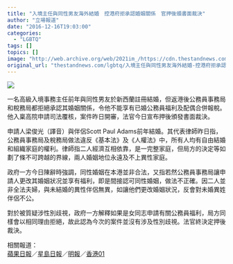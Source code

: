 ```yaml
---
title: "入境主任與同性男友海外結婚　控港府拒承認婚姻關係　官押後頒書面裁決"
author: "立場報道"
date: "2016-12-16T19:03:00"
categories:
  - "LGBTQ"
tags: []
topics: []
image: "http://web.archive.org/web/2021im_/https://cdn.thestandnews.com/media/photos/cache/men-run_IKj0b_1200x0.png"
original_url: "thestandnews.com/lgbtq/入境主任與同性男友海外結婚-控港府拒承認婚姻關係-官押後頒書面裁決"
---
```

![](http://web.archive.org/web/2021im_/https://cdn.thestandnews.com/media/photos/cache/men-run_IKj0b_1200x0.png)

一名高級入境事務主任前年與同性男友於新西蘭註冊結婚，但返港後公務員事務局和稅務局都拒絕承認其婚姻關係，令他不能享有已婚公務員福利及配偶合併報稅。他入稟高院申請司法覆核，案件昨日開審，法官今日宣布押後頒發書面裁決。

申請人梁俊光（譯音）與伴侶Scott Paul Adams前年結婚。其代表律師昨日指，公務員事務局及稅務局做法違反《基本法》及《人權法》中，所有人均有自由結婚和組織家庭的權利。律師指二人經濟互相依靠，是一完整家庭，但局方的決定等如劃了條不可跨越的界線，兩人婚姻地位永遠及不上異性家庭。

政府一方今日陳辭時強調，同性婚姻在本港並非合法，又指若然公務員事務局讓申請人更改其婚姻狀况並享有福利，即是間接認可同性婚姻，做法不正確。因二人並非全法夫婦，與未結婚的異性伴侶無異，如讓他們更改婚姻狀況，反會對未婚異姓伴侶不公。

對於被質疑涉性別歧視，政府一方解釋如果是女同志申請有關公務員福利，局方同樣會以相同理由拒絕，故此認為今次的案件並沒有涉及性別歧視。法官終決定押後裁決。

相關報道：  
[蘋果日報](http://web.archive.org/web/20210628093015/http://hk.apple.nextmedia.com/realtime/news/20161216/56055187)／[星島日報](http://web.archive.org/web/20210628093015/http://std.stheadline.com/instant/articles/detail/296495-%E9%A6%99%E6%B8%AF-%E5%85%A5%E5%A2%83%E4%B8%BB%E4%BB%BB%E5%90%8C%E6%80%A7%E5%A9%9A%E5%A7%BB%E7%A6%8F%E5%88%A9%E6%A1%88+%E6%8A%BC%E5%BE%8C%E9%A0%92%E6%9B%B8%E9%9D%A2%E8%A3%81%E6%B1%BA)／[明報](http://web.archive.org/web/20210628093015/http://news.mingpao.com/ins/instantnews/web_tc/article/20161216/s00001/1481869989655)／[香港01](http://web.archive.org/web/20210628093015/http://www.hk01.com/%E6%B8%AF%E8%81%9E/60522/%E7%94%B7%E5%90%8C%E5%BF%97%E6%8C%87%E5%A9%9A%E5%A7%BB%E6%B3%95%E6%B6%89%E6%AD%A7%E8%A6%96%E6%B1%82%E8%A6%86%E6%A0%B8-%E6%94%BF%E5%BA%9C-%E6%9C%AC%E5%9C%B0%E6%B3%95%E4%BE%8B%E4%B8%8D%E6%8E%A5%E5%8F%97%E5%90%8C%E6%80%A7%E5%A9%9A%E5%A7%BB)